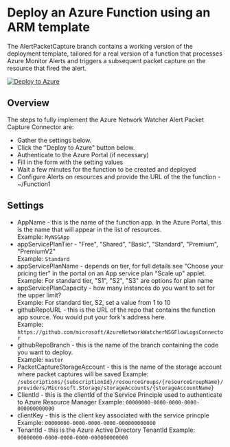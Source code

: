 # Deploy an Azure Function using an ARM template

The AlertPacketCapture branch contains a working version of the deployment template, tailored for a real version of a function that processes Azure Monitor Alerts and triggers a subsequent packet capture on the resource that fired the alert.

[![Deploy to Azure](http://azuredeploy.net/deploybutton.png)](https%3A%2F%2Fraw.githubusercontent.com%2FmattreatMSFT%2FAlertTriggeredPacketCapture%2Fmaster%2FDeploymentTemplate%2FazureDeploy.json
)

## Overview

The steps to fully implement the Azure Network Watcher Alert Packet Capture Connector are:  
* Gather the settings below.
* Click the "Deploy to Azure" button below.
* Authenticate to the Azure Portal (if necessary)
* Fill in the form with the setting values
* Wait a few minutes for the function to be created and deployed
* Configure Alerts on resources and provide the URL of the the function - ~/Function1

## Settings

* AppName                     - this is the name of the function app. In the Azure Portal, this is the name that will appear in the list of resources.  
   Example: ```MyNSGApp```  
* appServicePlanTier          - "Free", "Shared", "Basic", "Standard", "Premium", "PremiumV2"  
   Example: ```Standard```
* appServicePlanName          - depends on tier, for full details see "Choose your pricing tier" in the portal on an App service plan "Scale up" applet.  
   Example: For standard tier, "S1", "S2", "S3" are options for plan name
* appServicePlanCapacity      - how many instances do you want to set for the upper limit?  
   Example: For standard tier, S2, set a value from 1 to 10
* githubRepoURL                     - this is the URL of the repo that contains the function app source. You would put your fork's address here.  
   Example: ```https://github.com/microsoft/AzureNetworkWatcherNSGFlowLogsConnector```
* githubRepoBranch                  - this is the name of the branch containing the code you want to deploy.  
   Example: ```master```
* PacketCaptureStorageAccount    - this is the name of the storage account where packet captures will be saved
   Example: ```/subscriptions/{subscriptionId}/resourceGroups/{resourceGroupName}/providers/Microsoft.Storage/storageAccounts/{storageAccountName}```
* ClientId - this is the clientId of the Service Principle used to authenticate to Azure Resource Manager
   Example: ```00000000-0000-0000-0000-000000000000``` 
* clientKey - this is the client key associated with the service princple
   Example: ```00000000-0000-0000-0000-000000000000``` 
* TenantId - this is the Azure Active Directory TenantId 
   Example: ```00000000-0000-0000-0000-000000000000``` 
